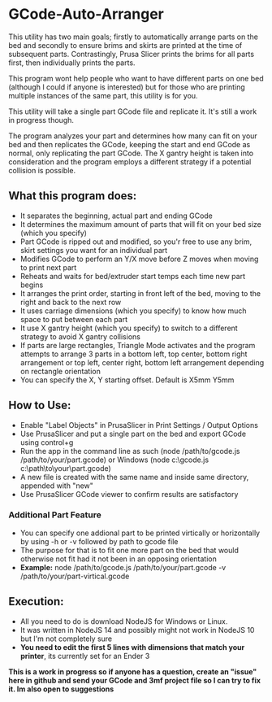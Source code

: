 # GCode-Auto-Arranger

This utility has two main goals; firstly to automatically arrange parts on the bed and secondly to ensure brims and skirts are printed at the time of subsequent parts. Contrastingly, Prusa Slicer prints the brims for all parts first, then individually prints the parts.

This program wont help people who want to have different parts on one bed (although I could if anyone is interested) but for those who are printing multiple instances of the same part, this utility is for you.

This utility will take a single part GCode file and replicate it. It's still a work in progress though.

The program analyzes your part and determines how many can fit on your bed and then replicates the GCode, keeping the start and end GCode as normal, only replicating the part GCode. The X gantry height is taken into consideration and the program employs a different strategy if a potential collision is possible.


## What this program does:

* It separates the beginning, actual part and ending GCode
* It determines the maximum amount of parts that will fit on your bed size (which you specify)
* Part GCode is ripped out and modified, so you'r free to use any brim, skirt settings you want for an individual part
* Modifies GCode to perform an Y/X move before Z moves when moving to print next part
* Reheats and waits for bed/extruder start temps each time new part begins
* It arranges the print order, starting in front left of the bed, moving to the right and back to the next row
* It uses carriage dimensions (which you specify) to know how much space to put between each part
* It use X gantry height (which you specify) to switch to a different strategy to avoid X gantry collisions
* If parts are large rectangles, Triangle Mode activates and the program attempts to arrange 3 parts in a bottom left, top center, bottom right arrangement or top left, center right, bottom left arrangement depending on rectangle orientation
* You can specify the X, Y starting offset. Default is X5mm Y5mm


## How to Use:

* Enable "Label Objects" in PrusaSlicer in Print Settings / Output Options
* Use PrusaSlicer and put a single part on the bed and export GCode using control+g
* Run the app in the command line as such (node /path/to/gcode.js /path/to/your/part.gcode) or Windows (node c:\gcode.js c:\path\to\your\part.gcode)
* A new file is created with the same name and inside same directory, appended with "new"
* Use PrusaSlicer GCode viewer to confirm results are satisfactory

### Additional Part Feature
* You can specify one addional part to be printed virtically or horizontally by using -h or -v followed by path to gcode file
* The purpose for that is to fit one more part on the bed that would otherwise not fit had it not been in an opposing orientation
* **Example:** node /path/to/gcode.js /path/to/your/part.gcode -v /path/to/your/part-virtical.gcode

## Execution:
* All you need to do is download NodeJS for Windows or Linux.
* It was written in NodeJS 14 and possibly might not work in NodeJS 10 but I'm not completely sure
* **You need to edit the first 5 lines with dimensions that match your printer**, its currently set for an Ender 3



**This is a work in progress so if anyone has a question, create an "issue" here in github and send your GCode and 3mf project file so I can try to fix it. Im also open to suggestions**
